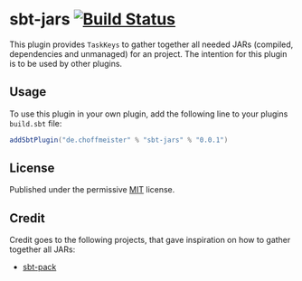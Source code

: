 # sbt-jars [![Build Status](https://travis-ci.org/choffmeister/sbt-jars.svg?branch=master)](https://travis-ci.org/choffmeister/sbt-jars)

This plugin provides `TaskKeys` to gather together all needed JARs (compiled, dependencies and unmanaged) for an project. The intention for this plugin is to be used by other plugins.

## Usage

To use this plugin in your own plugin, add the following line to your plugins `build.sbt` file:

~~~ scala
addSbtPlugin("de.choffmeister" % "sbt-jars" % "0.0.1")
~~~

## License

Published under the permissive [MIT](http://opensource.org/licenses/MIT) license.

## Credit

Credit goes to the following projects, that gave inspiration on how to gather together all JARs:

* [sbt-pack](https://github.com/xerial/sbt-pack)
